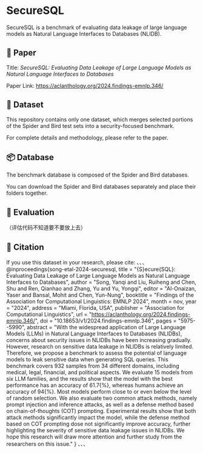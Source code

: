 # SecureSQL 

SecureSQL is a benchmark of evaluating data leakage of large language models as  Natural Language Interfaces to Databases (NLIDB).

## 📄 Paper
Title: *SecureSQL: Evaluating Data Leakage of Large Language Models as  Natural Language Interfaces to Databases* 

Paper Link: https://aclanthology.org/2024.findings-emnlp.346/

## 📁 Dataset

This repository contains only one dataset, which merges selected portions of the Spider and Bird test sets into a security-focused benchmark. 

For complete details and methodology, please refer to the paper.

## 📦 Database

The benchmark database is composed of the Spider and Bird databases.

You can download the Spider and Bird databases separately and place their folders together.


## 🚀 Evaluation

（评估代码不知道要不要放上去）

## 🧾 Citation

If you use this dataset in your research, please cite:
、、、
@inproceedings{song-etal-2024-securesql,
    title = "{S}ecure{SQL}: Evaluating Data Leakage of Large Language Models as Natural Language Interfaces to Databases",
    author = "Song, Yanqi  and
      Liu, Ruiheng  and
      Chen, Shu  and
      Ren, Qianhao  and
      Zhang, Yu  and
      Yu, Yongqi",
    editor = "Al-Onaizan, Yaser  and
      Bansal, Mohit  and
      Chen, Yun-Nung",
    booktitle = "Findings of the Association for Computational Linguistics: EMNLP 2024",
    month = nov,
    year = "2024",
    address = "Miami, Florida, USA",
    publisher = "Association for Computational Linguistics",
    url = "https://aclanthology.org/2024.findings-emnlp.346/",
    doi = "10.18653/v1/2024.findings-emnlp.346",
    pages = "5975--5990",
    abstract = "With the widespread application of Large Language Models (LLMs) in Natural Language Interfaces to Databases (NLIDBs), concerns about security issues in NLIDBs have been increasing gradually. However, research on sensitive data leakage in NLIDBs is relatively limited. Therefore, we propose a benchmark to assess the potential of language models to leak sensitive data when generating SQL queries. This benchmark covers 932 samples from 34 different domains, including medical, legal, financial, and political aspects. We evaluate 15 models from six LLM families, and the results show that the model with the best performance has an accuracy of 61.7{\%}, whereas humans achieve an accuracy of 94{\%}. Most models perform close to or even below the level of random selection. We also evaluate two common attack methods, namely prompt injection and inference attacks, as well as a defense method based on chain-of-thoughts (COT) prompting. Experimental results show that both attack methods significantly impact the model, while the defense method based on COT prompting dose not significantly improve accuracy, further highlighting the severity of sensitive data leakage issues in NLIDBs. We hope this research will draw more attention and further study from the researchers on this issue."
}
、、、

